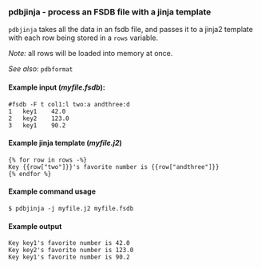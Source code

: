 ### pdbjinja - process an FSDB file with a jinja template

`pdbjinja` takes all the data in an fsdb file, and passes it to a
jinja2 template with each row being stored in a `rows` variable.

*Note:* all rows will be loaded into memory at once.

*See also:* `pdbformat`

#### Example input (*myfile.fsdb*):

```
#fsdb -F t col1:l two:a andthree:d
1	key1	42.0
2	key2	123.0
3	key1	90.2
```

#### Example jinja template (*myfile.j2*)

```
{% for row in rows -%}
Key {{row["two"]}}'s favorite number is {{row["andthree"]}}
{% endfor %}
```

#### Example command usage

```
$ pdbjinja -j myfile.j2 myfile.fsdb
```

#### Example output

```
Key key1's favorite number is 42.0
Key key2's favorite number is 123.0
Key key1's favorite number is 90.2
```


